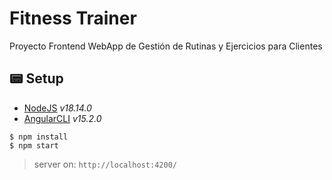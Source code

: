 # Fitness Trainer
Proyecto Frontend WebApp de Gestión de Rutinas y Ejercicios para Clientes


## 📟 Setup
- [NodeJS](https://nodejs.org) _v18.14.0_
- [AngularCLI](https://angular.io) _v15.2.0_

```
$ npm install
$ npm start
```

> server on: `http://localhost:4200/`
